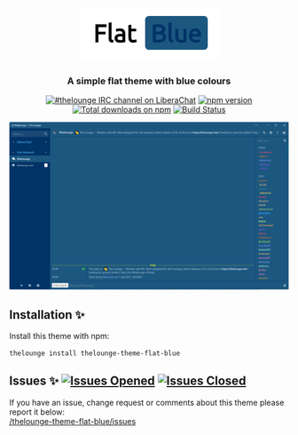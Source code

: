<h1 align="center">
	<img src="https://github.com/aab12345/thelounge-theme-flat-blue/blob/main/thelounge-theme-flat-blue/img/Flat-Blue-Logo.png" alt="Logo">
</h1>

<h3 align="center">
	A simple flat theme with blue colours
</h3>

<p align="center">
	<a href="https://demo.thelounge.chat/"><img
		alt="#thelounge IRC channel on LiberaChat"
		src="https://img.shields.io/badge/libera.chat-%23thelounge-415364.svg?colorA=ff9e18"></a>
	<a href="https://www.npmjs.com/package/thelounge-theme-flat-blue"><img
		alt="npm version"
		src="https://img.shields.io/npm/v/thelounge-theme-flat-blue"></a>
	<a href="https://npm-stat.com/charts.html?package=thelounge-theme-flat-blue"><img
		alt="Total downloads on npm"
		src="https://img.shields.io/npm/dy/thelounge-theme-flat-blue.svg?colorA=333a41&colorB=007dc7&maxAge=3600&label=Downloads"></a>
	<a href="https://github.com/aab12345/thelounge-theme-flat-blue/actions/workflows/publish.yml"><img
		alt="Build Status"
		src="https://github.com/aab12345/thelounge-theme-flat-blue/actions/workflows/publish.yml/badge.svg"></a>	
</p>

<p align="center">
	<img src="https://github.com/aab12345/thelounge-theme-flat-blue/blob/main/thelounge-theme-flat-blue/Screenshots/Screenshot2.png" alt="Screenshot of the Flat Blue theme for The Lounge Chat">
</p>

## Installation :sparkles:
Install this theme with npm:

```sh
thelounge install thelounge-theme-flat-blue
```

## Issues :sparkles: <a href="https://github.com/aab12345/thelounge-theme-flat-/issblueues?q=is%3Aopen+is%3Aissue"> <img alt="Issues Opened" src="https://img.shields.io/github/issues/aab12345/thelounge-theme-flat-blue?color=green&style=plastic"></a> <a href="https://github.com/aab12345/thelounge-theme-flat-blue/issues?q=is%3Aissue+is%3Aclosed"> <img alt="Issues Closed" src="https://img.shields.io/github/issues-closed/aab12345/thelounge-theme-flat-blue?color=orange&style=plastic"></a> <br />
If you have an issue, change request or comments about this theme please report it below:<br/>
<a href="https://github.com/aab12345/thelounge-theme-flat-blue/issues">/thelounge-theme-flat-blue/issues</a>
